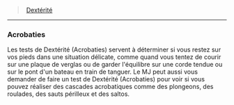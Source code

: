﻿---
!GenericItem
Name: Acrobaties
Id: abilities_dexterity_hd.md#acrobaties
ParentLink: abilities_dexterity_hd.md#dextérité
ParentName: Dextérité
NameLevel: 3
Attributes:
  Name: Acrobaties
  Markdown: >+
    ### <!--Name-->Acrobaties<!--/Name-->


    Les tests de Dextérité (Acrobaties) servent à déterminer si vous restez sur vos pieds dans une situation délicate, comme quand vous tentez de courir sur une plaque de verglas ou de garder l'équilibre sur une corde tendue ou sur le pont d'un bateau en train de tanguer. Le MJ peut aussi vous demander de faire un test de Dextérité (Acrobaties) pour voir si vous pouvez réaliser des cascades acrobatiques comme des plongeons, des roulades, des sauts périlleux et des saltos.

AttributesDictionary: >+
  Name: Acrobaties

  Markdown: >+

    ### <!--Name-->Acrobaties<!--/Name-->





    Les tests de Dextérité (Acrobaties) servent à déterminer si vous restez sur vos pieds dans une situation délicate, comme quand vous tentez de courir sur une plaque de verglas ou de garder l'équilibre sur une corde tendue ou sur le pont d'un bateau en train de tanguer. Le MJ peut aussi vous demander de faire un test de Dextérité (Acrobaties) pour voir si vous pouvez réaliser des cascades acrobatiques comme des plongeons, des roulades, des sauts périlleux et des saltos.



---
> [Dextérité](hd_abilities_dexterity.md)

---

### Acrobaties

Les tests de Dextérité (Acrobaties) servent à déterminer si vous restez sur vos pieds dans une situation délicate, comme quand vous tentez de courir sur une plaque de verglas ou de garder l'équilibre sur une corde tendue ou sur le pont d'un bateau en train de tanguer. Le MJ peut aussi vous demander de faire un test de Dextérité (Acrobaties) pour voir si vous pouvez réaliser des cascades acrobatiques comme des plongeons, des roulades, des sauts périlleux et des saltos.

